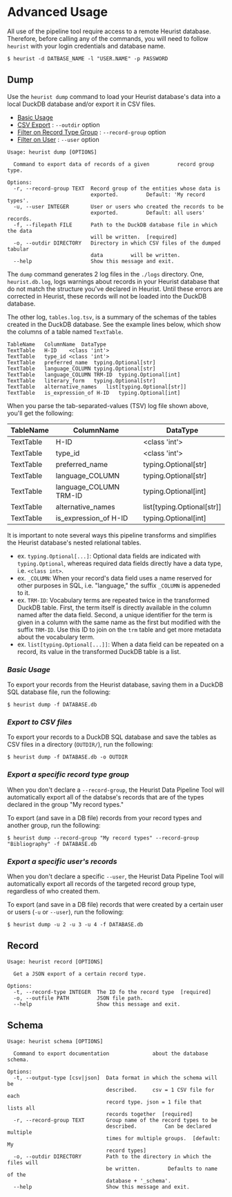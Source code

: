 # Advanced Usage

All use of the pipeline tool require access to a remote Heurist database. Therefore, before calling any of the commands, you will need to follow `heurist` with your login credentials and database name.

```shell
$ heurist -d DATBASE_NAME -l "USER.NAME" -p PASSWORD
```

## Dump

Use the `heurist dump` command to load your Heurist database's data into a local DuckDB database and/or export it in CSV files.

- [Basic Usage](#basic-usage)
- [CSV Export](#export-to-csv-files) : `--outdir` option
- [Filter on Record Type Group](#export-a-specific-record-type-group) : `--record-group` option
- [Filter on User](#export-a-specific-users-records) : `--user` option

```
Usage: heurist dump [OPTIONS]

  Command to export data of records of a given         record group type.

Options:
  -r, --record-group TEXT  Record group of the entities whose data is
                           exported.         Default: 'My record types'.
  -u, --user INTEGER       User or users who created the records to be
                           exported.         Default: all users' records.
  -f, --filepath FILE      Path to the DuckDB database file in which the data
                           will be written.  [required]
  -o, --outdir DIRECTORY   Directory in which CSV files of the dumped tabular
                           data         will be written.
  --help                   Show this message and exit.
```

The `dump` command generates 2 log files in the `./logs` directory. One, `heurist.db.log`, logs warnings about records in your Heurist database that do not match the structure you've declared in Heurist. Until these errors are corrected in Heurist, these records will not be loaded into the DuckDB database.

The other log, `tables.log.tsv`, is a summary of the schemas of the tables created in the DuckDB database. See the example lines below, which show the columns of a table named `TextTable`.

```tsv
TableName	ColumnName	DataType
TextTable	H-ID	<class 'int'>
TextTable	type_id	<class 'int'>
TextTable	preferred_name	typing.Optional[str]
TextTable	language_COLUMN	typing.Optional[str]
TextTable	language_COLUMN TRM-ID	typing.Optional[int]
TextTable	literary_form	typing.Optional[str]
TextTable	alternative_names	list[typing.Optional[str]]
TextTable	is_expression_of H-ID	typing.Optional[int]
```

When you parse the tab-separated-values (TSV) log file shown above, you'll get the following:

|TableName|ColumnName|DataType|
|--|--|--|
|TextTable|H-ID|<class 'int'>|
|TextTable|type_id|<class 'int'>|
|TextTable|preferred_name|typing.Optional[str]|
|TextTable|language_COLUMN|typing.Optional[str]|
|TextTable|language_COLUMN TRM-ID|typing.Optional[int]|
|TextTable|alternative_names|list[typing.Optional[str]]|
|TextTable|is_expression_of H-ID|typing.Optional[int]|

It is important to note several ways this pipeline transforms and simplifies the Heurist database's nested relational tables.

- ex. `typing.Optional[...]`: Optional data fields are indicated with `typing.Optional`, whereas required data fields directly have a data type, i.e. `<class int>`.
- ex. `_COLUMN`: When your record's data field uses a name reserved for other purposes in SQL, i.e. "language," the suffix `_COLUMN` is appeneded to it.
- ex. `TRM-ID`: Vocabulary terms are repeated twice in the transformed DuckDB table. First, the term itself is directly available in the column named after the data field. Second, a unique identifier for the term is given in a column with the same name as the first but modified with the suffix `TRM-ID`. Use this ID to join on the `trm` table and get more metadata about the vocabulary term.
- ex. `list[typing.Optional[...]]`: When a data field can be repeated on a record, its value in the transformed DuckDB table is a list.

### _Basic Usage_

To export your records from the Heurist database, saving them  in a DuckDB SQL database file, run the following:

```shell
$ heurist dump -f DATABASE.db
```

### _Export to CSV files_

To export your records to a DuckDB SQL database and save the tables as CSV files in a directory (`OUTDIR/`), run the following:

```shell
$ heurist dump -f DATABASE.db -o OUTDIR
```

### _Export a specific record type group_

When you don't declare a `--record-group`, the Heurist Data Pipeline Tool will automatically export all of the databse's records that are of the types declared in the group "My record types."

To export (and save in a DB file) records from your record types and another group, run the following:

```shell
$ heurist dump --record-group "My record types" --record-group "Bibliography" -f DATABASE.db
```

### _Export a specific user's records_

When you don't declare a specific `--user`, the Heurist Data Pipeline Tool will automatically export all records of the targeted record group type, regardless of who created them.

To export (and save in a DB file) records that were created by a certain user or users (`-u` or `--user`), run the following:

```shell
$ heurist dump -u 2 -u 3 -u 4 -f DATABASE.db
```

## Record

```console
Usage: heurist record [OPTIONS]

  Get a JSON export of a certain record type.

Options:
  -t, --record-type INTEGER  The ID fo the record type  [required]
  -o, --outfile PATH         JSON file path.
  --help                     Show this message and exit.
```


## Schema

```console
Usage: heurist schema [OPTIONS]

  Command to export documentation              about the database schema.

Options:
  -t, --output-type [csv|json]  Data format in which the schema will be
                                described.     csv = 1 CSV file for each
                                record type. json = 1 file that     lists all
                                records together  [required]
  -r, --record-group TEXT       Group name of the record types to be
                                described.         Can be declared multiple
                                times for multiple groups.  [default: My
                                record types]
  -o, --outdir DIRECTORY        Path to the directory in which the files will
                                be written.         Defaults to name of the
                                database + '_schema'.
  --help                        Show this message and exit.
```
